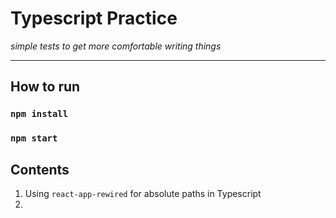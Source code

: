# Typescript Practice
*simple tests to get more comfortable writing things*
___
## How to run

### `npm install`

### `npm start`

## Contents

1. Using `react-app-rewired` for absolute paths in Typescript
2. 